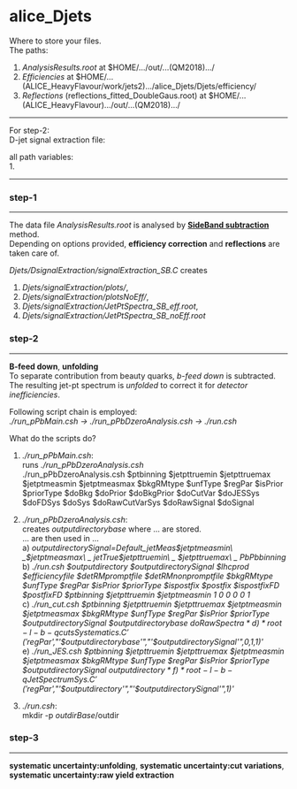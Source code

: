 # alice_Djets  

Where to store your files.  
The paths:  
1. _AnalysisResults.root_ at $HOME/.../out/...(QM2018).../  
2. _Efficiencies_ at $HOME/...(ALICE_HeavyFlavour/work/jets2).../alice_Djets/Djets/efficiency/  
3. _Reflections_ (reflections_fitted_DoubleGaus.root) at $HOME/...(ALICE_HeavyFlavour).../out/...(QM2018).../  



-----------------------------
For step-2:  
D-jet signal extraction file:  

all path variables:  
1.

------------------------------


### step-1  
----------  
The data file _AnalysisResults.root_ is analysed by [**SideBand subtraction**](Djets/DsignalExtraction/signalExtraction_SB.C) method.  
Depending on options provided, **efficiency correction** and **reflections** are taken care of.  

_Djets/DsignalExtraction/signalExtraction_SB.C_ creates  
1. _Djets/signalExtraction/plots/_,
2. _Djets/signalExtraction/plotsNoEff/_, 
3. _Djets/signalExtraction/JetPtSpectra_SB_eff.root_, 
4. _Djets/signalExtraction/JetPtSpectra_SB_noEff.root_  

### step-2  
----------  
**B-feed down**, **unfolding**   
To separate contribution from beauty quarks, _b-feed down_ is subtracted. 
The resulting jet-pt spectrum is _unfolded_ to correct it for _detector inefficiencies_.  

Following script chain is employed:  
_./run_pPbMain.csh -> ./run_pPbDzeroAnalysis.csh ->  ./run.csh_ 

What do the scripts do?  
1. _./run_pPbMain.csh_:  
runs _./run_pPbDzeroAnalysis.csh_  
./run_pPbDzeroAnalysis.csh  $ptbinning $jetpttruemin $jetpttruemax $jetptmeasmin $jetptmeasmax $bkgRMtype $unfType $regPar $isPrior $priorType $doBkg $doPrior $doBkgPrior $doCutVar $doJESSys $doFDSys $doSys $doRawCutVarSys $doRawSignal $doSignal  


2. _./run_pPbDzeroAnalysis.csh_:  
creates _outputdirectorybase_ where ... are stored.   
... are then used in ...  
a) *outputdirectorySignal=Default_jetMeas$jetptmeasmin\ _$jetptmeasmax\ _ jetTrue$jetpttruemin\ _ $jetpttruemax\ _ PbPbbinning*  
b) *./run.csh $outputdirectory $outputdirectorySignal $lhcprod $efficiencyfile $detRMpromptfile $detRMnonpromptfile $bkgRMtype $unfType $regPar $isPrior $priorType $ispostfix $postfix $ispostfixFD $postfixFD $ptbinning $jetpttruemin $jetptmeasmin 1 0 0 0 0 1*  
c) *./run_cut.csh $ptbinning $jetpttruemin $jetpttruemax $jetptmeasmin $jetptmeasmax $bkgRMtype $unfType $regPar $isPrior $priorType $outputdirectorySignal $outputdirectorybase $doRawSpectra*  
d) *root -l -b -q cutsSystematics.C'('$regPar',"'$outputdirectorybase'","'$outputdirectorySignal'",0,1,1)'*  
e)  *./run_JES.csh $ptbinning $jetpttruemin $jetpttruemax $jetptmeasmin $jetptmeasmax $bkgRMtype $unfType $regPar $isPrior $priorType $outputdirectorySignal $outputdirectory*    
f) *root -l -b -q JetSpectrumSys.C'('$regPar',"'$outputdirectory'","'$outputdirectorySignal'",1)'*  


3. _./run.csh_:   
mkdir -p $outdirBase/$outdir  


### step-3  
----------  

**systematic uncertainty:unfolding**, **systematic uncertainty:cut variations**, **systematic uncertainty:raw yield extraction**

